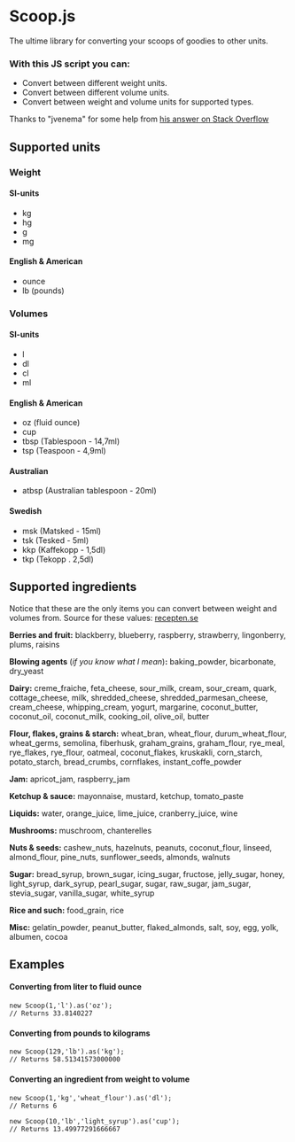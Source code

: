 Scoop.js
==========================

The ultime library for converting your scoops of goodies to other units.

### With this JS script you can: ###

 - Convert between different weight units.
 - Convert between different
   volume units.
 - Convert between weight and volume units for supported types.

Thanks to "jvenema" for some help from [his answer on Stack Overflow][1]

## Supported units ##
### Weight ###
#### SI-units ####
 - kg
 - hg
 - g
 - mg

#### English & American ####
 - ounce
 - lb (pounds)

### Volumes ###
#### SI-units ####
 - l
 - dl
 - cl
 - ml

#### English & American ####
 - oz (fluid ounce)
 - cup
 - tbsp (Tablespoon - 14,7ml)
 - tsp (Teaspoon - 4,9ml)

#### Australian ####
 - atbsp (Australian tablespoon - 20ml)

#### Swedish ####
 - msk (Matsked - 15ml)
 - tsk (Tesked - 5ml)
 - kkp (Kaffekopp - 1,5dl)
 - tkp (Tekopp . 2,5dl)

## Supported ingredients ##
Notice that these are the only items you can convert between weight and volumes from. Source for these values: [recepten.se][2]

**Berries and fruit:** blackberry, blueberry, raspberry, strawberry, lingonberry, plums, raisins

**Blowing agents** (*if you know what I mean*)**:** baking_powder, bicarbonate, dry_yeast

**Dairy:** creme_fraiche, feta_cheese, sour_milk, cream, sour_cream, quark, cottage_cheese, milk, shredded_cheese, shredded_parmesan_cheese, cream_cheese, whipping_cream, yogurt, margarine, coconut_butter, coconut_oil, coconut_milk, cooking_oil, olive_oil, butter

**Flour, flakes, grains & starch:** wheat_bran, wheat_flour, durum_wheat_flour, wheat_germs, semolina, fiberhusk, graham_grains, graham_flour, rye_meal, rye_flakes, rye_flour, oatmeal, coconut_flakes, kruskakli, corn_starch, potato_starch, bread_crumbs, cornflakes, instant_coffe_powder

**Jam:** apricot_jam, raspberry_jam

**Ketchup & sauce:** mayonnaise, mustard, ketchup, tomato_paste

**Liquids:** water, orange_juice, lime_juice, cranberry_juice, wine

**Mushrooms:** muschroom, chanterelles

**Nuts & seeds:** cashew_nuts, hazelnuts, peanuts, coconut_flour, linseed, almond_flour, pine_nuts, sunflower_seeds, almonds, walnuts

**Sugar:** bread_syrup, brown_sugar, icing_sugar, fructose, jelly_sugar, honey, light_syrup, dark_syrup, pearl_sugar, sugar, raw_sugar, jam_sugar, stevia_sugar, vanilla_sugar, white_syrup

**Rice and such:** food_grain, rice

**Misc:** gelatin_powder, peanut_butter, flaked_almonds, salt, soy, egg, yolk, albumen, cocoa


## Examples ##

#### Converting from liter to fluid ounce ####
	new Scoop(1,'l').as('oz');
	// Returns 33.8140227
#### Converting from pounds to kilograms ####
	new Scoop(129,'lb').as('kg');
	// Returns 58.51341573000000
#### Converting an ingredient from weight to volume ####
	new Scoop(1,'kg','wheat_flour').as('dl');
	// Returns 6

	new Scoop(10,'lb','light_syrup').as('cup');
	// Returns 13.49977291666667

  [1]: http://j.mp/1dDraAC
  [2]: http://www.recepten.se/artiklar/maatt_enheter.html